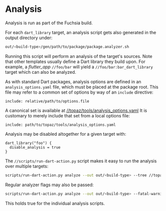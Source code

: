 # Analysis


Analysis is run as part of the Fuchsia build.

For each `dart_library` target, an analysis script gets
also generated in the output directory under:

```sh
out/<build-type>/gen/path/to/package/package.analyzer.sh
```

Running this script will perform an analysis of the target's sources.
Note that other templates usually define a Dart library they build upon. For
example, a _flutter_app_ `//foo/bar` will yield a `//foo/bar:bar_dart_library`
target which can also be analyzed.

As with standard Dart packages, analysis options are defined in an
`analysis_options.yaml` file, which must be placed at the package root.
This file may refer to a common set of options by way of an `include` directive:

```
include: relative/path/to/options.file
```

A canonical set is available at [//topaz/tools/analysis_options.yaml](https://fuchsia.googlesource.com/topaz/+/HEAD/tools/analysis_options.yaml)
It is customary to merely include that set from a local options file:

```
include: path/to/topaz/tools/analysis_options.yaml
```

Analysis may be disabled altogether for a given target with:

```
dart_library("foo") {
  disable_analysis = true
}
```

The `//scripts/run-dart-action.py` script makes it easy to run the analysis over
multiple targets:

```sh
scripts/run-dart-action.py analyze --out out/<build-type> --tree //topaz/shell/*
```

Regular analyzer flags may also be passed:

```sh
scripts/run-dart-action.py analyze --out out/<build-type> --fatal-warnings --lints
```

This holds true for the individual analysis scripts.
